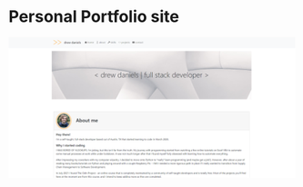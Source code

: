 # Personal Portfolio site
![Alt text](./portfolio-screenshot.png?raw=true "Portfolio Site Screenshot")
